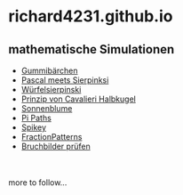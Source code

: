 # richard4231.github.io

## mathematische Simulationen
- [Gummibärchen](https://richard4231.github.io/jellybears)
- [Pascal meets Sierpinksi](https://richard4231.github.io/pasclatriangleoptimized)
- [Würfelsierpinski](https://richard4231.github.io/xplodingsierpinski)
- [Prinzip von Cavalieri Halbkugel](https://richard4231.github.io/22-09-v02cavalieri)
- [Sonnenblume](https://richard4231.github.io/22-09-v1tournesol)
- [Pi Paths](https://richard4231.github.io/22-09-PiPaths-v02)
- [Spikey](https://richard4231.github.io/22-09-Spikey-v02)
- [FractionPatterns](https://richard4231.github.io/22-10-FractionFractalsv01)
- [Bruchbilder prüfen](https://richard4231.github.io/22-12-clickable-surfaces-v01)
<br/> 
<br/> 
more to follow...

